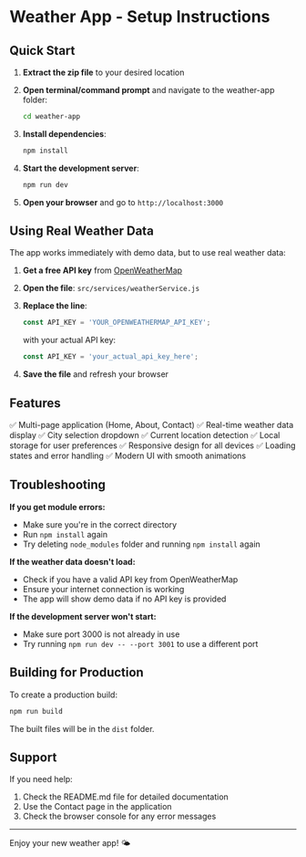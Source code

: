 # Weather App - Setup Instructions

## Quick Start

1. **Extract the zip file** to your desired location
2. **Open terminal/command prompt** and navigate to the weather-app folder:
   ```bash
   cd weather-app
   ```

3. **Install dependencies**:
   ```bash
   npm install
   ```

4. **Start the development server**:
   ```bash
   npm run dev
   ```

5. **Open your browser** and go to `http://localhost:3000`

## Using Real Weather Data

The app works immediately with demo data, but to use real weather data:

1. **Get a free API key** from [OpenWeatherMap](https://openweathermap.org/api)
2. **Open the file**: `src/services/weatherService.js`
3. **Replace the line**:
   ```javascript
   const API_KEY = 'YOUR_OPENWEATHERMAP_API_KEY';
   ```
   with your actual API key:
   ```javascript
   const API_KEY = 'your_actual_api_key_here';
   ```

4. **Save the file** and refresh your browser

## Features

✅ Multi-page application (Home, About, Contact)
✅ Real-time weather data display
✅ City selection dropdown
✅ Current location detection
✅ Local storage for user preferences
✅ Responsive design for all devices
✅ Loading states and error handling
✅ Modern UI with smooth animations

## Troubleshooting

**If you get module errors:**
- Make sure you're in the correct directory
- Run `npm install` again
- Try deleting `node_modules` folder and running `npm install` again

**If the weather data doesn't load:**
- Check if you have a valid API key from OpenWeatherMap
- Ensure your internet connection is working
- The app will show demo data if no API key is provided

**If the development server won't start:**
- Make sure port 3000 is not already in use
- Try running `npm run dev -- --port 3001` to use a different port

## Building for Production

To create a production build:

```bash
npm run build
```

The built files will be in the `dist` folder.

## Support

If you need help:
1. Check the README.md file for detailed documentation
2. Use the Contact page in the application
3. Check the browser console for any error messages

---

Enjoy your new weather app! 🌤️